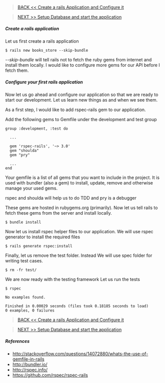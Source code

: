 > [BACK << Create a rails Application and Configure it](step-2-configure-application.md)

> [NEXT >> Setup Database and start the application](step-3-setup-database-and-start-application.md)


##### Create a rails application

Let us first create a rails application

`$ rails new books_store --skip-bundle`

*--skip-bundle* will tell rails not to fetch the ruby gems from internet and install them locally. I would like to configure more gems for our API before I fetch them.


##### Configure your first rails application

Now let us go ahead and configure our application so that we are ready to start our development. Let us learn new things as and when we see them.

As a first step, I would like to add rspec-rails gem to our application.

Add the following gems to Gemfile under the development and test group

```
group :development, :test do

  ...

  gem 'rspec-rails', '~> 3.0'
  gem "shoulda"
  gem "pry"

  ...
end
```

Your gemfile is a list of all gems that you want to include in the project. It is used with bundler (also a gem) to install, update, remove and otherwise manage your used gems.

rspec and shoulda will help us to do TDD and pry is a debugger

These gems are hosted in rubygems.org (primarily).
Now let us tell rails to fetch these gems from the server and install locally.

`$ bundle install`

Now let us install rspec helper files to our application.
We will use rspec generator to install the required files

`$ rails generate rspec:install`

Finally, let us remove the test folder. Instead We will use spec folder for writing test cases.

`$ rm -fr test/`

We are now ready with the testing framework
Let us run the tests

`$ rspec`

```
No examples found.

Finished in 0.00029 seconds (files took 0.18185 seconds to load)
0 examples, 0 failures
```

> [BACK << Create a rails Application and Configure it](step-2-configure-application.md)

> [NEXT >> Setup Database and start the application](step-3-setup-database-and-start-application.md)


##### References

* http://stackoverflow.com/questions/14072880/whats-the-use-of-gemfile-in-rails
* http://bundler.io/
* http://rspec.info/
* https://github.com/rspec/rspec-rails




